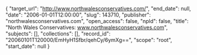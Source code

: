 {
  "target_url": "http://www.northwalesconservatives.com/", 
  "end_date": null, 
  "date": "2006-01-01T12:00:00", 
  "slug": 143710, 
  "publisher": "northwalesconservatives.com", 
  "open_access": false, 
  "npld": false, 
  "title": "North Wales Conservatives: www.northwalesconservatives.com", 
  "subjects": [], 
  "collections": [], 
  "record_id": "20060101T120000/EmHyH1Sfbr/qehCy/6ymXg==", 
  "scope": "root", 
  "start_date": null
}

